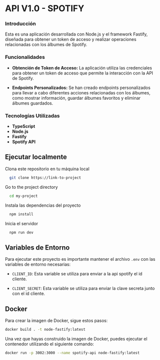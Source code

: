
# API V1.0 - SPOTIFY

### Introducción
Esta es una aplicación desarrollada con Node.js y el framework Fastify, diseñada para obtener un token de acceso y realizar operaciones relacionadas con los álbumes de Spotify.

### Funcionalidades
- **Obtención de Token de Acceso:** La aplicación utiliza las credenciales para obtener un token de acceso que permite la interacción con la API de Spotify.

- **Endpoints Personalizados:** Se han creado endpoints personalizados para llevar a cabo diferentes acciones relacionadas con los álbumes, como mostrar información, guardar álbumes favoritos y eliminar álbumes guardados.

### Tecnologías Utilizadas
- **TypeScript**
- **Node.js**
- **Fastify**
- **Spotify API**

## Ejecutar localmente

Clona este repositorio en tu máquina local

```bash
  git clone https://link-to-project
```

Go to the project directory

```bash
  cd my-project
```

Instala las dependencias del proyecto

```bash
  npm install
```

Inicia el servidor

```bash
  npm run dev
```

## Variables de Entorno

Para ejecutar este proyecto es importante mantener el archivo `.env` con las variables de entorno necesarias:

- `CLIENT_ID`: Esta variable se utiliza para enviar a la api spotify el id cliente.

- `CLIENT_SECRET`: Esta variable se utiliza para enviar la clave secreta junto con el id cliente.

## Docker

Para crear la imagen de Docker, sigue estos pasos:
```bash
docker build . -t node-fastify:latest
```

Una vez que hayas construido la imagen de Docker, puedes ejecutar el contenedor utilizando el siguiente comando:
```bash
docker run -p 3002:3000 --name spotify-api node-fastify:latest